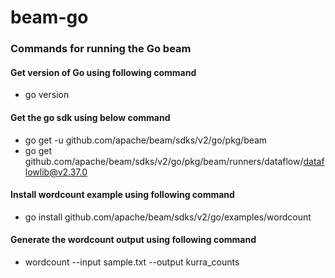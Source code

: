 # beam-go

### Commands for running the Go beam

#### Get version of Go using following command
- go version
#### Get the go sdk using below command
- go get -u github.com/apache/beam/sdks/v2/go/pkg/beam
- go get github.com/apache/beam/sdks/v2/go/pkg/beam/runners/dataflow/dataflowlib@v2.37.0
#### Install wordcount example using following command
- go install github.com/apache/beam/sdks/v2/go/examples/wordcount
#### Generate the wordcount output using following command
- wordcount --input sample.txt --output kurra_counts